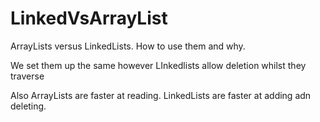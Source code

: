 # LinkedVsArrayList


ArrayLists versus LinkedLists. How to use them and why.


We set them up the same however LInkedlists allow deletion whilst they traverse

Also ArrayLists are faster at reading.
LinkedLists are faster at adding adn deleting.
